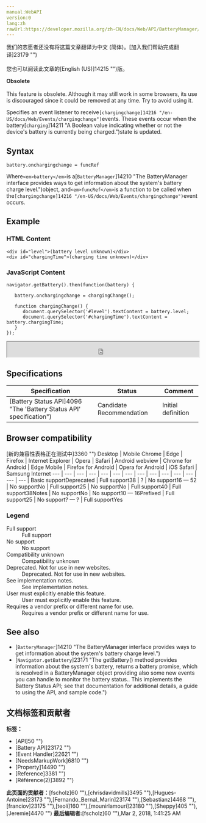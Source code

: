 ```yaml
---
manual:WebAPI
version:0
lang:zh
rawUrl:https://developer.mozilla.org/zh-CN/docs/Web/API/BatteryManager/onchargingchange
---
```




<bdi>我们的志愿者还没有将这篇文章翻译为<bdi>中文 (简体)</bdi>。[加入我们帮助完成翻译]23179 "")<br></br>您也可以阅读此文章的[English (US)]14215 "")版。</bdi>






**Obsolete**<br></br>This feature is obsolete. Although it may still work in some browsers, its use is discouraged since it could be removed at any time. Try to avoid using it.





Specifies an event listener to receive`[chargingchange]14216 "/en-US/docs/Web/Events/chargingchange")`events. These events occur when the battery[`charging`]14211 "A Boolean value indicating whether or not the device's battery is currently being charged.")state is updated.


## Syntax<a name="Syntax"></a>

```
battery.onchargingchange = funcRef
```


Where`<em>battery</em>`is a[`BatteryManager`]14210 "The BatteryManager interface provides ways to get information about the system's battery charge level.")object, and`<em>funcRef</em>`is a function to be called when the`[chargingchange]14216 "/en-US/docs/Web/Events/chargingchange")`event occurs.


## Example<a name="Example"></a>

### HTML Content<a name="HTML_Content"></a>

```
<div id="level">(battery level unknown)</div>
<div id="chargingTime">(charging time unknown)</div>
```

### JavaScript Content<a name="JavaScript_Content"></a>

```
navigator.getBattery().then(function(battery) {

   battery.onchargingchange = chargingChange();

   function chargingChange() {
      document.querySelector('#level').textContent = battery.level;
      document.querySelector('#chargingTime').textContent = battery.chargingTime;
   }
}); 

```


<iframe src='https://mdn.mozillademos.org/en-US/docs/Web/API/BatteryManager/onchargingchange$samples/Example?revision=1363430' width='100%' height='40'></iframe>



## Specifications<a name="Specifications"></a>
Specification | Status | Comment 
 ---  |  ---  |  ---  | 
[Battery Status API]4096 "The 'Battery Status API' specification") | Candidate Recommendation | Initial definition 


## Browser compatibility<a name="Browser_compatibility"></a>
[新的兼容性表格正在测试中<i></i>]3360 "")
<abbr>Desktop<i></i></abbr> | <abbr>Mobile<i></i></abbr> 
<abbr>Chrome<i></i></abbr> | <abbr>Edge<i></i></abbr> | <abbr>Firefox<i></i></abbr> | <abbr>Internet Explorer<i></i></abbr> | <abbr>Opera<i></i></abbr> | <abbr>Safari<i></i></abbr> | <abbr>Android webview<i></i></abbr> | <abbr>Chrome for Android<i></i></abbr> | <abbr>Edge Mobile<i></i></abbr> | <abbr>Firefox for Android<i></i></abbr> | <abbr>Opera for Android<i></i></abbr> | <abbr>iOS Safari<i></i></abbr> | <abbr>Samsung Internet<i></i></abbr> 
 ---  |  ---  |  ---  |  ---  |  ---  |  ---  |  ---  |  ---  |  ---  |  ---  |  ---  |  ---  |  ---  |  ---  | 
Basic support<abbr>Deprecated<i></i></abbr> | <abbr>Full support</abbr>38 | <abbr>?</abbr> | <abbr>No support</abbr>16 — 52 | <abbr>No support</abbr>No | <abbr>Full support</abbr>25 | <abbr>No support</abbr>No | <abbr>Full support</abbr>40 | <abbr>Full support</abbr>38<abbr>Notes<i></i></abbr> | <abbr>No support</abbr>No | <abbr>No support</abbr>10 — 16<abbr>Prefixed<i></i></abbr> | <abbr>Full support</abbr>25 | <abbr>No support</abbr>? — ? | <abbr>Full support</abbr>Yes 


### Legend<a name="Legend"></a>
<dl><dt id=''><abbr>Full support</abbr></dt><dd>Full support</dd><dt id=''><abbr>No support</abbr></dt><dd>No support</dd><dt id=''><abbr>Compatibility unknown</abbr></dt><dd>Compatibility unknown</dd><dt id=''><abbr>Deprecated. Not for use in new websites.<i></i></abbr></dt><dd>Deprecated. Not for use in new websites.</dd><dt id=''><abbr>See implementation notes.<i></i></abbr></dt><dd>See implementation notes.</dd><dt id=''><abbr>User must explicitly enable this feature.<i></i></abbr></dt><dd>User must explicitly enable this feature.</dd><dt id=''><abbr>Requires a vendor prefix or different name for use.<i></i></abbr></dt><dd>Requires a vendor prefix or different name for use.</dd></dl>

## See also<a name="See_also"></a>

* [`BatteryManager`]14210 "The BatteryManager interface provides ways to get information about the system's battery charge level.")
* [`Navigator.getBattery`]23171 "The getBattery() method provides information about the system's battery, returns a battery promise, which is resolved in a BatteryManager object providing also some new events you can handle to monitor the battery status.. This implements the Battery Status API; see that documentation for additional details, a guide to using the API, and sample code.")



## 文档标签和贡献者
**标签：**
* [API]50 "")
* [Battery API]23172 "")
* [Event Handler]22621 "")
* [NeedsMarkupWork]6810 "")
* [Property]14490 "")
* [Reference]3381 "")
* [Référence(2)]3892 "")

**此页面的贡献者：**[fscholz]60 ""),[chrisdavidmills]3495 ""),[Hugues-Antoine]23173 ""),[Fernando_Bernal_Marin]23174 ""),[Sebastianz]4468 ""),[franciov]23175 ""),[teoli]160 ""),[mounirlamouri]23180 ""),[Sheppy]405 ""),[Jeremie]4470 "")
**最后编辑者:**[fscholz]60 ""),<time>Mar 2, 2018, 1:41:25 AM</time>


